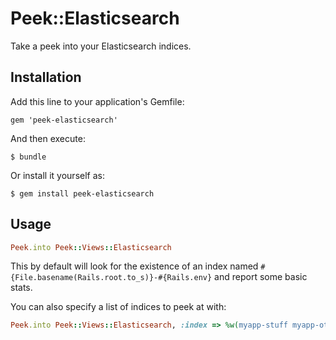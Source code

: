 # Peek::Elasticsearch

Take a peek into your Elasticsearch indices.

## Installation

Add this line to your application's Gemfile:

    gem 'peek-elasticsearch'

And then execute:

    $ bundle

Or install it yourself as:

    $ gem install peek-elasticsearch

## Usage

``` ruby
Peek.into Peek::Views::Elasticsearch
```

This by default will look for the existence of an index named
`#{File.basename(Rails.root.to_s)}-#{Rails.env}` and report some basic stats.

You can also specify a list of indices to peek at with:

``` ruby
Peek.into Peek::Views::Elasticsearch, :index => %w(myapp-stuff myapp-otherstuff)
```

